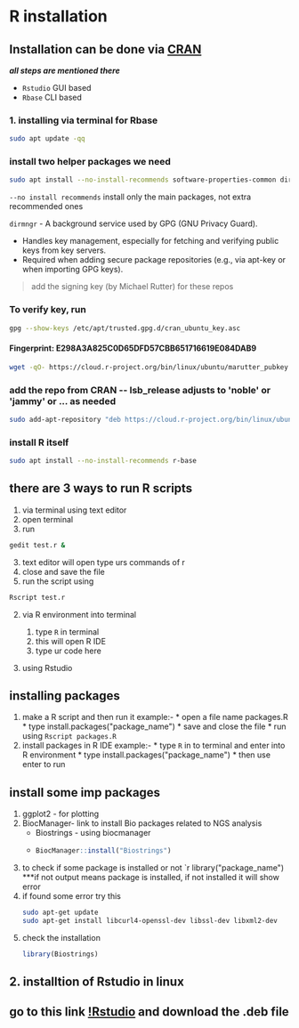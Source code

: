 # R installation

## Installation can be done via [CRAN](https://cran.r-project.org)
***all steps are mentioned there***
* `Rstudio` GUI based
* `Rbase` CLI based 
  

### 1. installing via terminal for Rbase
```bash
sudo apt update -qq
```
### install two helper packages we need
```bash
sudo apt install --no-install-recommends software-properties-common dirmngr
```
`--no install recommends` install only the main packages, not extra recommended ones 

`dirmngr` - A background service used by GPG (GNU Privacy Guard).

- Handles key management, especially for fetching and verifying public keys from key servers.
- Required when adding secure package repositories (e.g., via apt-key or when importing GPG keys).

> add the signing key (by Michael Rutter) for these repos
### To verify key, run 
```bash
gpg --show-keys /etc/apt/trusted.gpg.d/cran_ubuntu_key.asc
```
#### Fingerprint: E298A3A825C0D65DFD57CBB651716619E084DAB9
```bash
wget -qO- https://cloud.r-project.org/bin/linux/ubuntu/marutter_pubkey.asc | sudo tee -a /etc/apt/trusted.gpg.d/cran_ubuntu_key.asc
```
### add the repo from CRAN -- lsb_release adjusts to 'noble' or 'jammy' or ... as needed
```bash
sudo add-apt-repository "deb https://cloud.r-project.org/bin/linux/ubuntu $(lsb_release -cs)-cran40/"
```
### install R itself
```bash
sudo apt install --no-install-recommends r-base
```
## there are 3 ways to run R scripts
1. via terminal using text editor
 1. open terminal
 2. run
 ```bash
 gedit test.r &
 ```
 3. text editor will open type urs commands of r
 4. close and save the file
 5. run the script using 
 ```bash
Rscript test.r
``` 

2. via R environment into terminal
   1. type `R` in terminal
   2. this will open R IDE
   3. type ur code here

3. using Rstudio

## installing packages
1. make a R script  and then run it
 example:- * open a file name packages.R
           * type install.packages("package_name")
           * save and close the file
           * run using `Rscript packages.R`
3. install packages in R IDE
 example:- * type `R` in to terminal and enter into R environment
           * type install.packages("package_name")
           * then use enter to run
## install some imp packages
1. ggplot2 - for plotting
2. BiocManager- link to install Bio packages related to NGS analysis
    * Biostrings - using biocmanager
    * ```r
      BiocManager::install("Biostrings")
      ```
3. to check if some package is installed or not
   `r
   library("package_name")
   ***if not output means package is installed, if not installed it will show error
4. if found some error try this
   ```bash
   sudo apt-get update
   sudo apt-get install libcurl4-openssl-dev libssl-dev libxml2-dev
   ```
5. check the installation
   ```r
   library(Biostrings)

## 2. installtion of Rstudio in linux
## go to this link [!Rstudio](https://posit.co/download/rstudio-desktop/) and download the .deb file 
